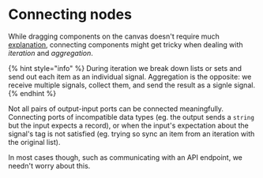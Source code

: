# Connecting nodes

While dragging components on the canvas doesn't require much [explanation](../../course/basics/102/), connecting components might get tricky when dealing with _iteration_ and _aggregation_.

{% hint style="info" %}
During iteration we break down lists or sets and send out each item as an individual signal. Aggregation is the opposite: we receive multiple signals, collect them, and send the result as a signle signal.
{% endhint %}

Not all pairs of output-input ports can be connected meaningfully. Connecting ports of incompatible data types (eg. the output sends a `string` but the input expects a record), or when the input's expectation about the signal's tag is not satisfied (eg. trying so sync an item from an iteration with the original list).

In most cases though, such as communicating with an API endpoint, we needn't worry about this.
